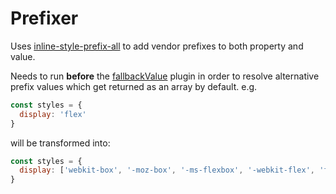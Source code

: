 # Prefixer

Uses [inline-style-prefix-all](https://github.com/rofrischmann/inline-style-prefix-all) to add vendor prefixes to both property and value.

Needs to run **before** the [fallbackValue](FallbackValue.md) plugin in order to resolve alternative prefix values which get returned as an array by default. e.g.
```javascript
const styles = {
  display: 'flex'
}
```
will be transformed into:
```javascript
const styles = {
  display: ['webkit-box', '-moz-box', '-ms-flexbox', '-webkit-flex', 'flex']
}
```
